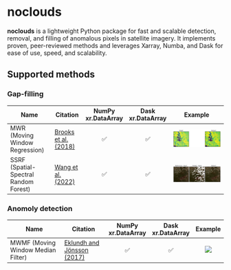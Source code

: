 # noclouds

**noclouds** is a lightweight Python package for fast and scalable detection, removal, and filling of anomalous pixels in satellite imagery. It implements proven, peer-reviewed methods and leverages Xarray, Numba, and Dask for ease of use, speed, and scalability.

## Supported methods

### Gap-filling

<table>
  <thead>
    <tr>
      <th>Name</th>
      <th>Citation</th>
      <th>NumPy<br>xr.DataArray</th>
      <th>Dask<br>xr.DataArray</th>
      <th>Example</th>
    </tr>
  </thead>
  <tbody>
    <tr>
      <td align="left">MWR (Moving Window Regression)</td>
      <td align="left"><a href="https://www.mdpi.com/342052">Brooks et al. (2018)</a></td>
      <td align="center">✅</td>
      <td align="center">✅</td>
      <td align="center"><img src="docs/images/mwr.png" width="100%"></td>
    </tr>
    <tr>
      <td align="left">SSRF (Spatial-Spectral Random Forest)</td>
      <td align="left"><a href="https://doi.org/10.1016/j.srs.2022.100048">Wang et al. (2022)</a></td>
      <td align="center">✅</td>
      <td align="center">✅</td>
      <td align="center"><img src="docs/images/ssrf.png" width="100%"></td>
    </tr>
  </tbody>
</table>

### Anomoly detection

<table>
  <thead>
    <tr>
      <th>Name</th>
      <th>Citation</th>
      <th>NumPy<br>xr.DataArray</th>
      <th>Dask<br>xr.DataArray</th>
      <th>Example</th>
    </tr>
  </thead>
  <tbody>
    <tr>
      <td align="left">MWMF (Moving Window Median Filter)&nbsp; &nbsp; &nbsp; &nbsp; &nbsp; </td>
      <td align="left"><a href="https://web.nateko.lu.se/personal/Lars.Eklundh/TIMESAT/prog/version33/TIMESAT33_SoftwareManual.pdf">Eklundh and Jönsson (2017)</a></td>
      <td align="center">✅</td>
      <td align="center">✅</td>
      <td align="center"><img src="docs/images/mwmf.png" width="100%"></td>
    </tr>
  </tbody>
</table>


